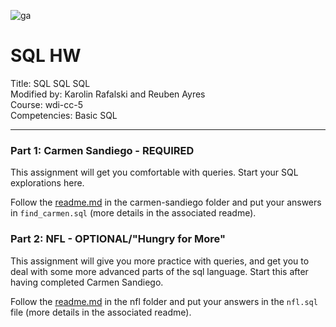 ![ga](https://ga-dash.s3.amazonaws.com/production/assets/logo-9f88ae6c9c3871690e33280fcf557f33.png)

# SQL HW

Title: SQL SQL SQL<br>
Modified by: Karolin Rafalski and Reuben Ayres <br>
Course: wdi-cc-5 <br>
Competencies: Basic SQL<br>

---

### Part 1: Carmen Sandiego - **REQUIRED**

This assignment will get you comfortable with queries. Start your SQL
explorations here.

Follow the [readme.md](carmen-sandiego/readme.md) in the carmen-sandiego folder and put your answers in `find_carmen.sql` (more details in the associated readme).

### Part 2: NFL - **OPTIONAL/"Hungry for More"** 

This assignment will give you more practice with queries, and get
you to deal with some more advanced parts of the sql language. Start this after having completed Carmen Sandiego.

Follow the [readme.md](nfl/readme.md) in the nfl folder and put your answers in the `nfl.sql` file (more details in the associated readme).
